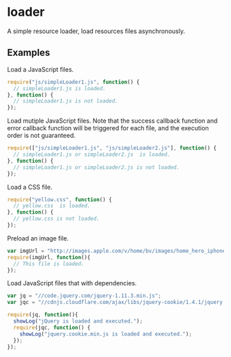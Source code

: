 # loader
A simple resource loader, load resources files asynchronously.

## Examples

Load a JavaScript files.

```javascript
require("js/simpleLoader1.js", function() {
  // simpleLoader1.js is loaded.
}, function() {
  // simpleLoader1.js is not loaded.
});
```

Load mutiple JavaScript files. Note that the success callback function and error callback function will be triggered for each file, and the execution order is not guaranteed.  
```javascript
require(["js/simpleLoader1.js", "js/simpleLoader2.js"], function() {
  // simpleLoader1.js or simpleLoader2.js  is loaded.
}, function() {
  // simpleLoader1.js or simpleLoader2.js is not loaded.
});
```

Load a CSS file.
```javascript
require("yellow.css", function() {
  // yellow.css  is loaded.
}, function() {
  // yellow.css is not loaded.
});
```

Preload an image file.
```javascript
var imgUrl = "http://images.apple.com/v/home/bv/images/home_hero_iphone_medium.png";
require(imgUrl, function(){
  // This file is loaded.
});
```

Load JavaScript files that with dependencies.
```javascript
var jq = "//code.jquery.com/jquery-1.11.3.min.js";
var jqc = "//cdnjs.cloudflare.com/ajax/libs/jquery-cookie/1.4.1/jquery.cookie.min.js";

require(jq, function(){
  showLog("jQuery is loaded and executed.");
  require(jqc, function() {
    showLog("jquery.cookie.min.js is loaded and executed.");
  });
});
```
